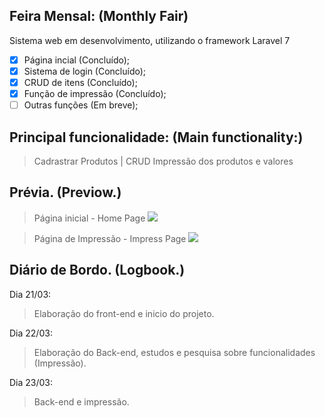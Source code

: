 ## Feira Mensal: (Monthly Fair)
Sistema web em desenvolvimento, utilizando o framework Laravel 7

- [x] Página incial (Concluído);
- [x] Sistema de login (Concluído);
- [x] CRUD de itens (Concluído);
- [x] Função de impressão (Concluído);
- [ ] Outras funções (Em breve);

## Principal funcionalidade: (Main functionality:)

> Cadrastrar Produtos | CRUD
> Impressão dos produtos e valores  

## Prévia. (Previow.)
> Página inicial - Home Page
![](C:\Users\eduar\OneDrive\Imagens\mf.png)

> Página de Impressão - Impress Page
![](C:\Users\eduar\OneDrive\Imagens\mf-impress.png)
## Diário de Bordo. (Logbook.) 

Dia 21/03:
> Elaboração do front-end e inicio do projeto. 

Dia 22/03:
> Elaboração do Back-end, estudos e pesquisa sobre funcionalidades (Impressão).

Dia 23/03:
> Back-end e impressão. 

